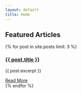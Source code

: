 ```yaml
---
layout: default
title: Home
---
```


<section id="featured-articles" class="featured-articles">
  <h2>Featured Articles</h2>
  <div class="articles-grid">
    {% for post in site.posts limit: 3 %}
    <div class="article-card">
      <h3><a href="{{ post.url }}">{{ post.title }}</a></h3>
      <p>{{ post.excerpt }}</p>
      <a href="{{ post.url }}" class="read-more">Read More</a>
    </div>
    {% endfor %}
  </div>
</section>
